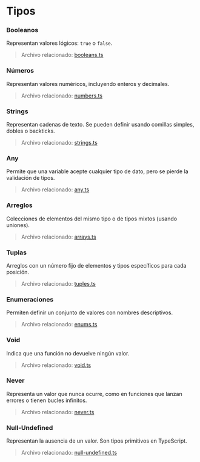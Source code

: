 # Tipos

### Booleanos
Representan valores lógicos: `true` o `false`.

> Archivo relacionado: [booleans.ts](booleans.ts)

### Números
Representan valores numéricos, incluyendo enteros y decimales.

> Archivo relacionado: [numbers.ts](numbers.ts)

### Strings

Representan cadenas de texto. Se pueden definir usando comillas simples, dobles o backticks.

> Archivo relacionado: [strings.ts](strings.ts)

### Any
Permite que una variable acepte cualquier tipo de dato, pero se pierde la validación de tipos.

> Archivo relacionado: [any.ts](any.ts)

### Arreglos
Colecciones de elementos del mismo tipo o de tipos mixtos (usando uniones).

> Archivo relacionado: [arrays.ts](arrays.ts)

### Tuplas
Arreglos con un número fijo de elementos y tipos específicos para cada posición.

> Archivo relacionado: [tuples.ts](tuples.ts)

### Enumeraciones
Permiten definir un conjunto de valores con nombres descriptivos.

> Archivo relacionado: [enums.ts](enums.ts)

### Void
Indica que una función no devuelve ningún valor.

> Archivo relacionado: [void.ts](void.ts)

### Never
Representa un valor que nunca ocurre, como en funciones que lanzan errores o tienen bucles infinitos.

> Archivo relacionado: [never.ts](never.ts)

### Null-Undefined
Representan la ausencia de un valor. Son tipos primitivos en TypeScript.

> Archivo relacionado: [null-undefined.ts](null-undefined.ts)

